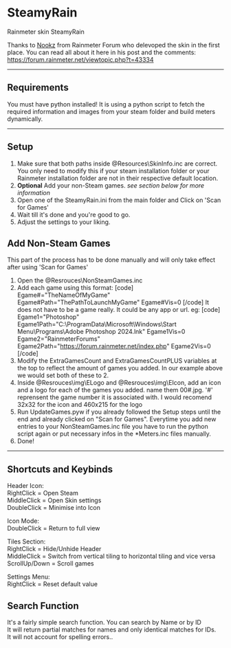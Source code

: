 # SteamyRain
 Rainmeter skin SteamyRain

Thanks to [Nookz](https://forum.rainmeter.net/memberlist.php?mode=viewprofile&u=71269) from Rainmeter Forum who delevoped the skin in the first place.
You can read all about it here in his post and the comments: https://forum.rainmeter.net/viewtopic.php?t=43334

---

## Requirements
You must have python installed!
It is using a python script to fetch the required information and images from your steam folder and build meters dynamically.

---

## Setup
1. Make sure that both paths inside @Resources\SkinInfo.inc are correct. You only need to modify this if your steam installation folder or your Rainmeter installation folder are not in their respective default location.
2. **Optional** Add your non-Steam games. *see section below for more information*
3. Open one of the SteamyRain.ini from the main folder and Click on 'Scan for Games'
4. Wait till it's done and you're good to go.
5. Adjust the settings to your liking.

## Add Non-Steam Games
This part of the process has to be done manually and will only take effect after using 'Scan for Games'

1. Open the @Resrouces\NonSteamGames.inc
2. Add each game using this format:
[code]
Egame#="TheNameOfMyGame"
Egame#Path="ThePathToLaunchMyGame"
Egame#Vis=0
[/code]
It does not have to be a game really. It could be any app or url. eg:
[code]
Egame1="Photoshop"
Egame1Path="C:\ProgramData\Microsoft\Windows\Start Menu\Programs\Adobe Photoshop 2024.lnk"
Egame1Vis=0
Egame2="RainmeterForums"
Egame2Path="https://forum.rainmeter.net/index.php"
Egame2Vis=0
[/code]
3. Modify the ExtraGamesCount and ExtraGamesCountPLUS variables at the top to reflect the amount of games you added.
In our example above we would set both of these to 2.
4. Inside @Resrouces\img\ELogo and @Resrouces\img\EIcon, add an icon and a logo for each of the games you added.
name them 00#.jpg. '#' reprensent the game number it is associated with.
I would recomend 32x32 for the icon and 460x215 for the logo
5. Run UpdateGames.pyw if you already followed the Setup steps until the end and already clicked on "Scan for Games". Everytime you add new entries to your NonSteamGames.inc file you have to run the python script again or put necessary infos in the *Meters.inc files manually.
6. Done!

---

## Shortcuts and Keybinds
Header Icon:  
RightClick = Open Steam  
MiddleClick = Open Skin settings  
DoubleClick = Minimise into Icon  
  
Icon Mode:  
DoubleClick = Return to full view  
  
Tiles Section:  
RightClick = Hide/Unhide Header  
MiddleClick = Switch from vertical tiling to horizontal tiling and vice versa  
ScrollUp/Down = Scroll games  
  
Settings Menu:  
RightClick = Reset default value  

## Search Function
It's a fairly simple search function. You can search by Name or by ID  
It will return partial matches for names and only identical matches for IDs.  
It will not account for spelling errors..  